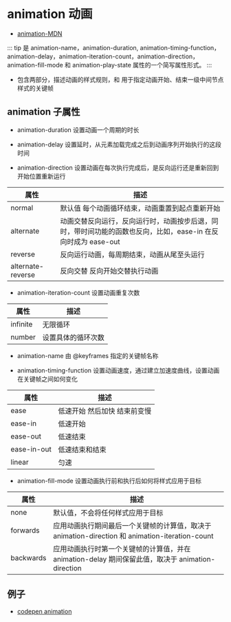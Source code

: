 # animation 动画

- [animation-MDN](https://developer.mozilla.org/zh-CN/docs/Web/CSS/CSS_Animations/Using_CSS_animations)

::: tip
是 animation-name，animation-duration, animation-timing-function，animation-delay，animation-iteration-count，animation-direction，animation-fill-mode 和 animation-play-state 属性的一个简写属性形式。
:::

- 包含两部分，描述动画的样式规则，和 用于指定动画开始、结束一级中间节点样式的关键帧

## animation 子属性

- animation-duration 设置动画一个周期的时长

- animation-delay 设置延时，从元素加载完成之后到动画序列开始执行的这段时间

- animation-direction 设置动画在每次执行完成后，是反向运行还是重新回到开始位置重新运行

| 属性 | 描述 | 
| --- | --- |
| normal | 默认值 每个动画循环结束，动画重置到起点重新开始 |   
| alternate | 动画交替反向运行，反向运行时，动画按步后退，同时，带时间功能的函数也反向，比如，ease-in 在反向时成为 ease-out | 
| reverse | 反向运行动画，每周期结束，动画从尾至头运行 | 
| alternate-reverse | 反向交替 反向开始交替执行动画 | 

- animation-iteration-count 设置动画重复次数 

| 属性 | 描述 | 
| --- | --- |
| infinite | 无限循环 |
| number | 设置具体的循环次数 | 

- animation-name 由 @keyframes 指定的关键帧名称

- animation-timing-function 设置动画速度，通过建立加速度曲线，设置动画在关键帧之间如何变化

| 属性 | 描述 | 
| --- | --- |
| ease | 低速开始 然后加快 结束前变慢 |
| ease-in | 低速开始 |
| ease-out | 低速结束 |
| ease-in-out | 低速结束和结束 |
| linear | 匀速 |

- animation-fill-mode 设置动画执行前和执行后如何将样式应用于目标

| 属性 | 描述 | 
| --- | --- |
| none | 默认值，不会将任何样式应用于目标 |
| forwards | 应用动画执行期间最后一个关键帧的计算值，取决于 animation-direction 和 animation-iteration-count | 
| backwards | 应用动画执行时第一个关键帧的计算值，并在 animation-delay 期间保留此值，取决于 animation-direction |

## 例子

- [codepen animation](https://codepen.io/duzit/pen/xxYxXVK?editors=1100)